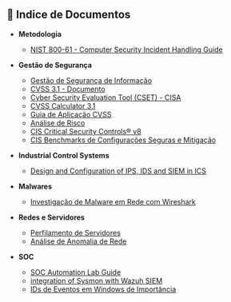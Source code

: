 ## 📂 Indice de Documentos

- **Metodologia**
  - [NIST 800-61 - Computer Security Incident Handling Guide](https://www.nist.gov/publications/computer-security-incident-handling-guide)

- **Gestão de Segurança**
  - [Gestão de Segurança de Informação](https://www.inf.ufsc.br/~bosco.sobral/ensino/ine5680/material-seg-redes/gsi.pdf)
  - [CVSS 3.1 - Documento](https://www.first.org/cvss/v3-1/cvss-v31-specification_r1.pdf)
  - [Cyber Security Evaluation Tool (CSET) - CISA](./CSET.md) 
  - [CVSS Calculator 3.1](https://www.first.org/cvss/calculator/3-1)
  - [Guia de Aplicação CVSS](./cvss.md)
  - [Análise de Risco](./analise-risco.md)
  - [CIS Critical Security Controls® v8](https://www.cisecurity.org/insights/white-papers/cis-controls-v8-mapping-to-iso-iec-27001-2022)
  - [CIS Benchmarks de Configurações Seguras e Mitigação](https://learn.cisecurity.org/benchmarks)

* **Industrial Control Systems**
  * [Design and Configuration of IPS, IDS and SIEM in ICS](https://drive.google.com/file/d/1GWJJy3IkaXY-bDsZnL8jc_ynfkbNR9nF/view?usp=sharing)

* **Malwares**
  * [Investigação de Malware em Rede com Wireshark](./analise-hash-wireshark.md)

* **Redes e Servidores**
  * [Perfilamento de Servidores](./perfilamento-servidores.md)
  * [Análise de Anomalia de Rede](./fluxo-anomalia-rede.md)

* **SOC**
  * [SOC Automation Lab Guide](https://drive.google.com/file/d/18cbnV2ZLlc0ePPWcrQQ_qTXllM3s-zcQ/view?usp=sharing) 
  * [integration of Sysmon with Wazuh SIEM](https://drive.google.com/file/d/1ywiV4A3j7EQZTmk947TFi71L04NStzBw/view?usp=sharing)
  * [IDs de Eventos em Windows de Importância](./ids-windows.md)